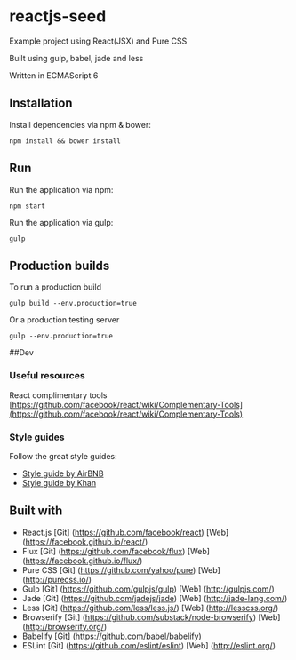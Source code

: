 # reactjs-seed
Example project using React(JSX) and Pure CSS

Built using gulp, babel, jade and less

Written in ECMAScript 6

## Installation

Install dependencies via npm & bower:

`npm install && bower install`

## Run
Run the application via npm:

`npm start`

Run the application via gulp:

`gulp`

## Production builds

To run a production build

`gulp build --env.production=true`

Or a production testing server

`gulp --env.production=true`

##Dev

### Useful resources

React complimentary tools [https://github.com/facebook/react/wiki/Complementary-Tools](https://github.com/facebook/react/wiki/Complementary-Tools)


### Style guides

Follow the great style guides:

 - [Style guide by AirBNB](https://github.com/airbnb/javascript/tree/master/react)
 - [Style guide by Khan](https://github.com/Khan/style-guides/blob/master/style/react.md)

## Built with

 - React.js [Git] (https://github.com/facebook/react) [Web] (https://facebook.github.io/react/)
 - Flux [Git] (https://github.com/facebook/flux) [Web] (https://facebook.github.io/flux/)
 - Pure CSS [Git] (https://github.com/yahoo/pure) [Web] (http://purecss.io/)
 - Gulp [Git] (https://github.com/gulpjs/gulp) [Web] (http://gulpjs.com/)
 - Jade [Git] (https://github.com/jadejs/jade) [Web] (http://jade-lang.com/)
 - Less [Git] (https://github.com/less/less.js/) [Web] (http://lesscss.org/)
 - Browserify [Git] (https://github.com/substack/node-browserify) [Web] (http://browserify.org/)
 - Babelify [Git] (https://github.com/babel/babelify)
 - ESLint [Git] (https://github.com/eslint/eslint) [Web] (http://eslint.org/)
